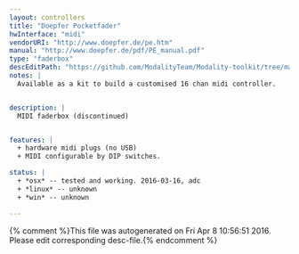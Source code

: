 ```yaml
---
layout: controllers
title: "Doepfer Pocketfader"
hwInterface: "midi"
vendorURI: "http://www.doepfer.de/pe.htm"
manual: "http://www.doepfer.de/pdf/PE_manual.pdf"
type: "faderbox"
descEditPath: "https://github.com/ModalityTeam/Modality-toolkit/tree/master/Modality/MKtlDescriptions//doepfer-pocketfader.desc.scd"
notes: |
  Available as a kit to build a customised 16 chan midi controller.


description: |
  MIDI faderbox (discontinued)


features: |
  + hardware midi plugs (no USB)
  + MIDI configurable by DIP switches.

status: |
  + *osx* -- tested and working. 2016-03-16, adc
  + *linux* -- unknown
  + *win* -- unknown

---
```

{% comment %}This file was autogenerated on Fri Apr  8 10:56:51 2016. Please edit corresponding desc-file.{% endcomment %}